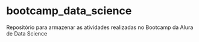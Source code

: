# bootcamp_data_science
Repositório para armazenar as atividades realizadas no Bootcamp da Alura de Data Science
